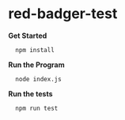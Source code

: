 # red-badger-test

**Get Started**

```
  npm install
```

**Run the Program**

```
  node index.js
```
**Run the tests**

```
  npm run test
```
